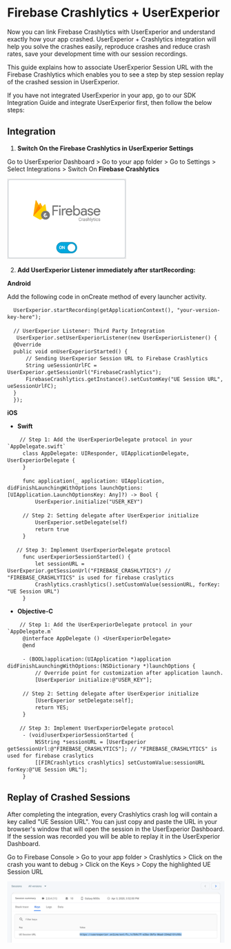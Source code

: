 # Firebase Crashlytics + UserExperior

Now you can link Firebase Crashlytics with UserExperior and understand exactly how your app crashed. UserExperior + Crashlytics integration will help you solve the crashes easily, reproduce crashes and reduce crash rates, save your development time with our session recordings.

This guide explains how to associate UserExperior Session URL with the Firebase Crashlytics which enables you to see a step by step session replay of the crashed session in UserExperior.

If you have not integrated UserExperior in your app, go to our SDK Integration Guide and integrate UserExperior first, then follow the below steps:

## Integration

1. **Switch On the Firebase Crashlytics in UserExperior Settings**

  Go to UserExperior Dashboard > Go to your app folder > Go to Settings > Select Integrations > Switch On **Firebase Crashlytics**
  
  ![Firebase Crashlytics Switch](_media/firebase-crashlytics-android/firebase-crashlytics-switch.png)

2. **Add UserExperior Listener immediately after startRecording:**

  **Android**
  
  Add the following code in onCreate method of every launcher activity.

  ```
    UserExperior.startRecording(getApplicationContext(), "your-version-key-here");
      
    // UserExperior Listener: Third Party Integration
     UserExperior.setUserExperiorListener(new UserExperiorListener() {
    @Override
    public void onUserExperiorStarted() {
        // Sending UserExperior Session URL to Firebase Crashlytics
        String ueSessionUrlFC = UserExperior.getSessionUrl("FirebaseCrashlytics");
        FirebaseCrashlytics.getInstance().setCustomKey("UE Session URL", ueSessionUrlFC);
    }
    });
  ```
  
  **iOS**
  
  * **Swift**
   ```
       // Step 1: Add the UserExperiorDelegate protocol in your `AppDelegate.swift`
        class AppDelegate: UIResponder, UIApplicationDelegate, UserExperiorDelegate {
        }
        
        func application(_ application: UIApplication, didFinishLaunchingWithOptions launchOptions: [UIApplication.LaunchOptionsKey: Any]?) -> Bool {
            UserExperior.initialize("USER_KEY")
            
        // Step 2: Setting delegate after UserExperior initialize
            UserExperior.setDelegate(self)
            return true
        }

      // Step 3: Implement UserExperiorDelegate protocol
        func userExperiorSessionStarted() {
            let sessionURL = UserExperior.getSessionUrl("FIREBASE_CRASHLYTICS") // "FIREBASE_CRASHLYTICS" is used for firebase craslytics
            Crashlytics.crashlytics().setCustomValue(sessionURL, forKey: "UE Session URL")
        }
  ```

  * **Objective-C**
   ```
       // Step 1: Add the UserExperiorDelegate protocol in your `AppDelegate.m`
        @interface AppDelegate () <UserExperiorDelegate>
        @end

        - (BOOL)application:(UIApplication *)application didFinishLaunchingWithOptions:(NSDictionary *)launchOptions {
            // Override point for customization after application launch.
            [UserExperior initialize:@"USER_KEY"];
            
        // Step 2: Setting delegate after UserExperior initialize
            [UserExperior setDelegate:self];
            return YES;
        }

       // Step 3: Implement UserExperiorDelegate protocol
        - (void)userExperiorSessionStarted {
            NSString *sessionURL = [UserExperior getSessionUrl:@"FIREBASE_CRASHLYTICS"]; // "FIREBASE_CRASHLYTICS" is used for firebase craslytics
            [[FIRCrashlytics crashlytics] setCustomValue:sessionURL forKey:@"UE Session URL"];
        }
  ```
  
## Replay of Crashed Sessions
 
After completing the integration, every Crashlytics crash log will contain a key called "UE Session URL". You can just copy and paste the URL in your browser's window that will open the session in the UserExperior Dashboard. If the session was recorded you will be able to replay it in the UserExperior Dashboard.

Go to Firebase Console > Go to your app folder > Crashlytics > Click on the crash you want to debug > Click on the Keys > Copy the highlighted UE Session URL

![Firebase Crashlytics Switch](_media/firebase-crashlytics-android/firebase-crashlytics-ue-session-url.png)
